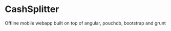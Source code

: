 CashSplitter
============
Offline mobile webapp built on top of angular, pouchdb, bootstrap and grunt
